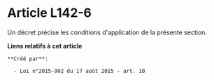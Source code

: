 # Article L142-6

Un décret précise les conditions d'application de la présente section.

**Liens relatifs à cet article**

	**Créé par**:

	  - Loi n°2015-992 du 17 août 2015 - art. 10
